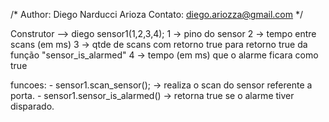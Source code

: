 /*
Author: Diego Narducci Arioza
Contato: diego.ariozza@gmail.com
*/

Construtor --> diego sensor1(1,2,3,4);
	1 -> pino do sensor
	2 -> tempo entre scans (em ms)
	3 -> qtde de scans com retorno true para retorno true da função "sensor_is_alarmed"
	4 -> tempo (em ms) que o alarme ficara como true
  
  funcoes:
    - sensor1.scan_sensor(); -> realiza o scan do sensor referente a porta.
    - sensor1.sensor_is_alarmed() -> retorna true se o alarme tiver disparado.
